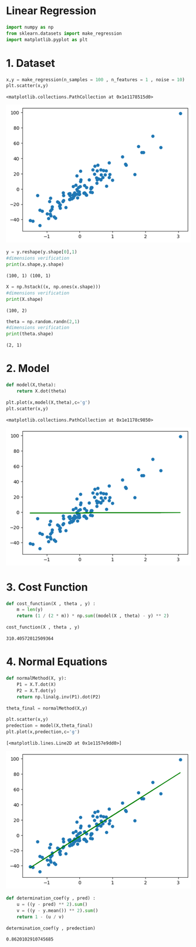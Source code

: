 # Linear Regression


```python
import numpy as np
from sklearn.datasets import make_regression
import matplotlib.pyplot as plt
```

# 1. Dataset


```python
x,y = make_regression(n_samples = 100 , n_features = 1 , noise = 10)
plt.scatter(x,y)
```




    <matplotlib.collections.PathCollection at 0x1e1178515d0>




    
![png](output_3_1.png)
    



```python
y = y.reshape(y.shape[0],1)
#dimensions verification
print(x.shape,y.shape)
```

    (100, 1) (100, 1)
    


```python
X = np.hstack((x, np.ones(x.shape)))
#dimensions verification
print(X.shape)
```

    (100, 2)
    


```python
theta = np.random.randn(2,1)
#dimensions verification
print(theta.shape)
```

    (2, 1)
    

# 2. Model


```python
def model(X,theta):
    return X.dot(theta)
```


```python
plt.plot(x,model(X,theta),c='g')
plt.scatter(x,y)
```




    <matplotlib.collections.PathCollection at 0x1e1178c9850>




    
![png](output_9_1.png)
    


# 3. Cost Function


```python
def cost_function(X , theta , y) :
    m = len(y)
    return (1 / (2 * m)) * np.sum((model(X , theta) - y) ** 2)
```


```python
cost_function(X , theta , y)
```




    310.40572012509364



# 4. Normal Equations


```python
def normalMethod(X, y):
    P1 = X.T.dot(X)
    P2 = X.T.dot(y)
    return np.linalg.inv(P1).dot(P2)
```


```python
theta_final = normalMethod(X,y)
```


```python
plt.scatter(x,y)
predection = model(X,theta_final) 
plt.plot(x,predection,c='g')
```




    [<matplotlib.lines.Line2D at 0x1e1157e9dd0>]




    
![png](output_16_1.png)
    



```python
def determination_coef(y , pred) :
    u = ((y - pred) ** 2).sum()
    v = ((y - y.mean()) ** 2).sum()
    return 1 - (u / v)
```


```python
determination_coef(y , predection)
```




    0.8620102910745685


